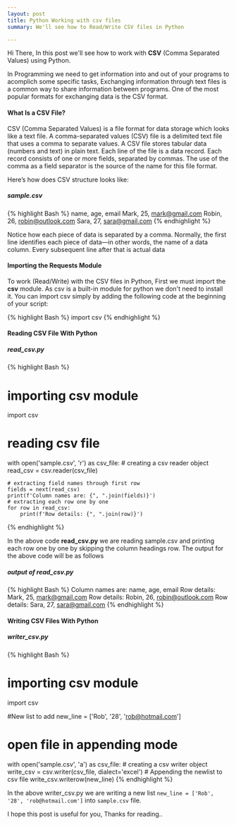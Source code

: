 ```yaml
---
layout: post
title: Python Working with csv files 
summary: We'll see how to Read/Write CSV files in Python

---
```


Hi There, In this post we'll see how to work with **CSV** (Comma Separated Values) using Python.

In Programming we need to get information into and out of your programs to acomplich some specific tasks, Exchanging information through text files is a common way to share information between programs. One of the most popular formats for exchanging data is the CSV format.


#### What Is a CSV File?

CSV (Comma Separated Values) is a file format for data storage which looks like a text file. A comma-separated values (CSV) file is a delimited text file that uses a comma to separate values. A CSV file stores tabular data (numbers and text) in plain text. Each line of the file is a data record. Each record consists of one or more fields, separated by commas. The use of the comma as a field separator is the source of the name for this file format.

Here’s how does CSV structure looks like:

##### sample.csv

{% highlight Bash %}
name, age, email
Mark, 25, mark@gmail.com
Robin, 26, robin@outlook.com
Sara, 27, sara@gmail.com
{% endhighlight %}

Notice how each piece of data is separated by a comma. Normally, the first line identifies each piece of data—in other words, the name of a data column. Every subsequent line after that is actual data

#### Importing the Requests Module

To work (Read/Write) with the CSV files in Python, First we must import the **csv** module. As csv is a built-in module for python we don't need to install it. You can import csv simply by adding the following code at the beginning of your script:

{% highlight Bash %}
import csv
{% endhighlight %}

#### Reading CSV File With Python

##### read_csv.py

{% highlight Bash %}
# importing csv module
import csv

# reading csv file
with open('sample.csv', 'r') as csv_file:
    # creating a csv reader object
    read_csv = csv.reader(csv_file)

    # extracting field names through first row
    fields = next(read_csv)
    print(f'Column names are: {", ".join(fields)}')
    # extracting each row one by one
    for row in read_csv:
        print(f'Row details: {", ".join(row)}')
{% endhighlight %}

In the above code **read_csv.py** we are reading sample.csv and printing each row one by one by skipping the column headings row. The output for the above code will be as follows

##### output of read_csv.py

{% highlight Bash %}
Column names are: name,  age,  email
Row details: Mark,  25,  mark@gmail.com
Row details: Robin,  26,  robin@outlook.com
Row details: Sara,  27,  sara@gmail.com
{% endhighlight %}


#### Writing CSV Files With Python

##### writer_csv.py

{% highlight Bash %}
# importing csv module
import csv

#New list to add
new_line = ['Rob', '28', 'rob@hotmail.com']
# open file in appending mode
with open('sample.csv', 'a') as csv_file:
    # creating a csv writer object
    write_csv = csv.writer(csv_file, dialect='excel')
    # Appending the newlist to csv file
    write_csv.writerow(new_line)
{% endhighlight %}

In the above writer_csv.py we are writing a new list `new_line = ['Rob', '28', 'rob@hotmail.com']` into `sample.csv` file.

I hope this post is useful for you, Thanks for reading..
